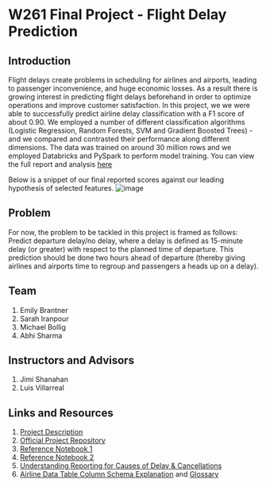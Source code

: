 # W261 Final Project - Flight Delay Prediction

## Introduction
Flight delays create problems in scheduling for airlines and airports, leading to passenger inconvenience, and huge economic losses. As a result there is growing interest in predicting flight delays beforehand in order to optimize operations and improve customer satisfaction. In this project, we we were able to successfully predict airline delay classification with a F1 score of about 0.90. We employed a number of different classification algorithms (Logistic Regression, Random Forests, SVM and Gradient Boosted Trees) - and we compared and contrasted their performance along different dimensions. The data was trained on around 30 million rows and we employed Databricks and PySpark to perform model training. You can view the full report and analysis [here](https://github.com/abhisha1991/w261_final_project/blob/main/Team_07/Report/W261_SU21_FINAL_PROJECT_TEAM07.ipynb)

Below is a snippet of our final reported scores against our leading hypothesis of selected features.
![image](https://user-images.githubusercontent.com/10823325/128800792-32fb6958-62f3-452c-8837-e798fd2e1d02.png)

## Problem

For now, the problem to be tackled in this project is framed as follows:
Predict departure delay/no delay, where a delay is defined as 15-minute delay (or greater) with respect to the planned time of departure. This prediction should be done two hours ahead of departure (thereby giving airlines and airports time to regroup and passengers a heads up on a delay). 


## Team
1. Emily Brantner 
2. Sarah Iranpour 
3. Michael Bollig 
4. Abhi Sharma

## Instructors and Advisors
1. Jimi Shanahan
2. Luis Villarreal

## Links and Resources
1. [Project Description](https://docs.google.com/document/d/1dIh9RDSp8TLZ1JPbuJqZn1PKIMVGv-1PeOMjSYuf7XM/edit)
2. [Official Project Repository](https://github.com/UCB-w261/main/tree/main/Assignments/FinalProject)
3. [Reference Notebook 1](https://github.com/MScatolin/W261-SP19-Team13-FinalProject/blob/master/Team13_FinalProject.ipynb)
4. [Reference Notebook 2](https://github.com/RLashofRegas/mids-w261-final/tree/main/notebooks)
5. [Understanding Reporting for Causes of Delay & Cancellations](https://www.bts.gov/topics/airlines-and-airports/understanding-reporting-causes-flight-delays-and-cancellations) 
6. [Airline Data Table Column Schema Explanation](https://www.transtats.bts.gov/Fields.asp?gnoyr_VQ=FGJ) and [Glossary](https://www.transtats.bts.gov/Glossary.asp?index=C)
